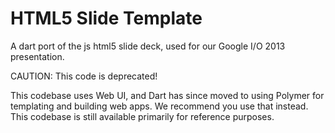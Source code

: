 # HTML5 Slide Template

A dart port of the js html5 slide deck, used for our Google I/O 2013 presentation.

CAUTION: This code is deprecated! 

This codebase uses Web UI, and Dart has since moved to using Polymer for 
templating and building web apps. We recommend you use that instead. This 
codebase is still available primarily for reference purposes.
